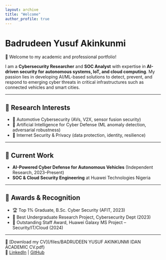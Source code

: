 ```yaml
---
layout: archive
title: "Welcome"
author_profile: true
---
```


# Badrudeen Yusuf Akinkunmi

👋 Welcome to my academic and professional portfolio!  

I am a **Cybersecurity Researcher** and **SOC Analyst** with expertise in **AI-driven security for autonomous systems, IoT, and cloud computing**. My passion lies in developing AI/ML-based solutions to detect, prevent, and respond to emerging cyber threats in critical infrastructures such as connected vehicles and smart cities.  

---

## 🔹 Research Interests
- 🚗 Automotive Cybersecurity (AVs, V2X, sensor fusion security)  
- 🤖 Artificial Intelligence for Cyber Defense (ML anomaly detection, adversarial robustness)  
- 🔐 Internet Security & Privacy (data protection, identity, resilience)  

---

## 🔹 Current Work
- **AI-Powered Cyber Defense for Autonomous Vehicles** (Independent Research, 2023–Present)  
- **SOC & Cloud Security Engineering** at Huawei Technologies Nigeria  

---

## 🔹 Awards & Recognition
- 🏆 Top 1% Graduate, B.Sc. Cyber Security (AFIT, 2023)  
- 🏅 Best Undergraduate Research Project, Cybersecurity Dept (2023)  
- 🌟 Outstanding Staff Award, Huawei Galaxy MS Project – Security/IT/Cloud (2024)  

---

📄 [Download my CV](/files/BADRUDEEN YUSUF AKINKUNMI IDAN ACADEMIC CV.pdf)  
🔗 [LinkedIn](https://www.linkedin.com/in/badrudeen-yusuf-akinkunmi-6692b819b/) | [GitHub](https://github.com/yusbad09)  
